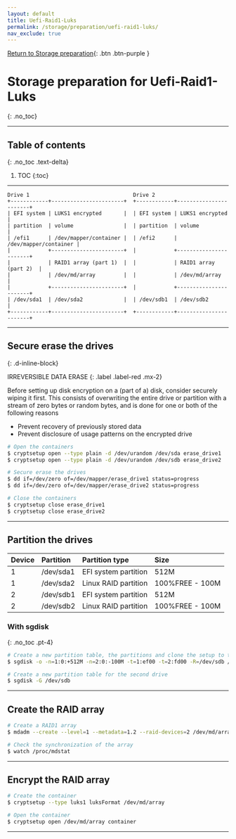 ```yaml
---
layout: default
title: Uefi-Raid1-Luks
permalink: /storage/preparation/uefi-raid1-luks/
nav_exclude: true
---
```


[Return to Storage preparation](/Andromeda/storage/preparation/){: .btn .btn-purple }

# Storage preparation for Uefi-Raid1-Luks
{: .no_toc}

---

## Table of contents
{: .no_toc .text-delta}

1. TOC
{:toc}

---

```
Drive 1                                 Drive 2
+------------+-----------------------+  +------------+-----------------------+
| EFI system | LUKS1 encrypted       |  | EFI system | LUKS1 encrypted       |
| partition  | volume                |  | partition  | volume                |
| /efi1      | /dev/mapper/container |  | /efi2      | /dev/mapper/container |
|            +-----------------------+  |            +-----------------------+
|            | RAID1 array (part 1)  |  |            | RAID1 array (part 2)  |
|            | /dev/md/array         |  |            | /dev/md/array         |
|            +-----------------------+  |            +-----------------------+
| /dev/sda1  | /dev/sda2             |  | /dev/sdb1  | /dev/sdb2             |
+------------+-----------------------+  +------------+-----------------------+
```

---

## Secure erase the drives
{: .d-inline-block}

IRREVERSIBLE DATA ERASE
{: .label .label-red .mx-2}

Before setting up disk encryption on a (part of a) disk, consider securely wiping it first. This consists of overwriting the entire drive or partition with a stream of zero bytes or random bytes, and is done for one or both of the following reasons

- Prevent recovery of previously stored data
- Prevent disclosure of usage patterns on the encrypted drive

```bash
# Open the containers
$ cryptsetup open --type plain -d /dev/urandom /dev/sda erase_drive1
$ cryptsetup open --type plain -d /dev/urandom /dev/sdb erase_drive2

# Secure erase the drives
$ dd if=/dev/zero of=/dev/mapper/erase_drive1 status=progress
$ dd if=/dev/zero of=/dev/mapper/erase_drive2 status=progress

# Close the containers
$ cryptsetup close erase_drive1
$ cryptsetup close erase_drive2
```

---

## Partition the drives

| Device | Partition | Partition type       | Size            |
| :----- | :-------- | :------------------- | :-------------- |
| 1      | /dev/sda1 | EFI system partition | 512M            |
| 1      | /dev/sda2 | Linux RAID partition | 100%FREE - 100M |
| 2      | /dev/sdb1 | EFI system partition | 512M            |
| 2      | /dev/sdb2 | Linux RAID partition | 100%FREE - 100M |

### With sgdisk
{: .no_toc .pt-4}

```bash
# Create a new partition table, the partitions and clone the setup to the second drive
$ sgdisk -o -n=1:0:+512M -n=2:0:-100M -t=1:ef00 -t=2:fd00 -R=/dev/sdb /dev/sda

# Create a new partition table for the second drive
$ sgdisk -G /dev/sdb
```

---

## Create the RAID array

```bash
# Create a RAID1 array
$ mdadm --create --level=1 --metadata=1.2 --raid-devices=2 /dev/md/array /dev/sda2 /dev/sdb2

# Check the synchronization of the array
$ watch /proc/mdstat
```

---

## Encrypt the RAID array

```bash
# Create the container
$ cryptsetup --type luks1 luksFormat /dev/md/array

# Open the container
$ cryptsetup open /dev/md/array container
```

---
